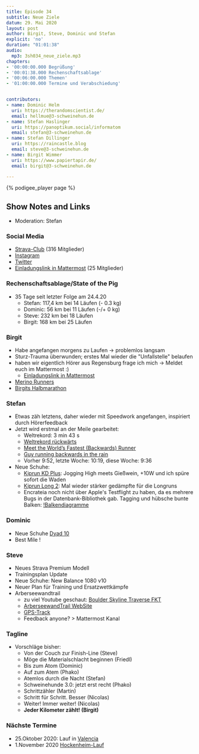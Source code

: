 ```yaml
---
title: Episode 34
subtitle: Neue Ziele
datum: 29. Mai 2020
layout: post
author: Birgit, Steve, Dominic und Stefan
explicit: 'no'
duration: "01:01:38"
audio:
  mp3: 3sh034_neue_ziele.mp3
chapters:
- '00:00:00.000 Begrüßung'
- '00:01:38.000 Rechenschaftsablage'
- '00:06:00.000 Themen'
- '01:00:00.000 Termine und Verabschiedung'


contributors:
- name: Dominic Helm
  uri: https://therandomscientist.de/
  email: hellmue@3-schweinehun.de
- name: Stefan Haslinger
  uri: https://panoptikum.social/informatom
  email: stefan@3-schweinehun.de
- name: Stefan Dillinger
  uri: https://raincastle.blog
  email: steve@3-schweinehun.de
- name: Birgit Wimmer
  uri: https://www.papiertapir.de/
  email: birgit@3-schweinehun.de

---
```


{% podigee_player page %}

## Show Notes and Links

* Moderation: Stefan

### Social Media

* [Strava-Club](https://www.strava.com/clubs/3schweinehunde) (316 Mitglieder)
* [Instagram](https://www.instagram.com/3_schweinehunde/)
* [Twitter](https://twitter.com/3schweinehunde)
* [Einladungslink in Mattermost](https://mattermost.informatom.com/signup_user_complete/?id=pniz51hpoiyqumcdeu11463o8h) (25 Mitglieder)

### Rechenschaftsablage/State of the Pig

* 35 Tage seit letzter Folge am 24.4.20
  * Stefan: 117,4 km bei 14 Läufen (- 0.3 kg)
  * Dominic: 56 km bei 11 Läufen (-/+ 0 kg)
  * Steve: 232 km bei 18 Läufen
  * Birgit: 168 km bei 25 Läufen

### Birgit

* Habe angefangen morgens zu Laufen -> problemlos langsam
* Sturz-Trauma überwunden; erstes Mal wieder die "Unfallstelle" belaufen
* haben wir eigentlich Hörer aus Regensburg frage ich mich -> Meldet euch im Mattermost :)
  * [Einladungslink in Mattermost](https://mattermost.informatom.com/signup_user_complete/?id=pniz51hpoiyqumcdeu11463o8h)
* [Merino Runners](https://www.giesswein.com/pages/merino-runners-sneaker/)
* [Birgits Halbmarathon](https://www.strava.com/activities/3458834501)

### Stefan

* Etwas zäh letztens, daher wieder mit Speedwork angefangen, inspiriert durch Hörerfeedback
* Jetzt wird erstmal an der Meile gearbeitet:
  * Weltrekord: 3 min 43 s
  * [Weltrekord rückwärts](https://www.youtube.com/watch?v=Rl2eYkB-ziI)
  * [Meet the World’s Fastest (Backwards) Runner](https://www.youtube.com/watch?v=XVQCkM6X-Aw)
  * [Guy running backwards in the rain](https://www.youtube.com/watch?v=H4JtRIECpG0)
  * Vorher 9:52, letzte Woche: 10:19, diese Woche: 9:36
* Neue Schuhe:
  * [Kiprun KD Plus](https://www.decathlon.at/laufschuhe-kiprun-kd-plus-id_8505777.html):
    Jogging High meets Gießwein, +10W und ich spüre sofort die Waden
  * [Kiprun Long 2](https://www.decathlon.at/laufschuhe-kiprun-long-2-id_8556844.html):
    Mal wieder stärker gedämpfte für die Longruns
  * Encrateia noch nicht über Apple's Testflight zu haben, da es mehrere Bugs in der
    Datenbank-Bibliothek gab. Tagging und hübsche bunte Balken:
    [!Balkendiagramme](/img/bunt.jpg)

### Dominic

* Neue Schuhe [Dyad 10](https://www.brooksrunning.com/de_de/brooks-herren-laufschufe-dyad-10/110286.html)
* Best Mile !

### Steve

* Neues Strava Premium Modell
* Trainingsplan Update
* Neue Schuhe: New Balance 1080 v10
* Neuer Plan für Training und Ersatzwettkämpfe
* Arberseewandtrail
  * zu viel Youtube geschaut: [Boulder Skyline Traverse FKT](https://youtu.be/QTQmi35h2lk)
  * [ArberseewandTrail WebSite](https://www.arberlandultratrail.de/rennen/#Arberseewandtrail)
  * [GPS-Track](https://connect.garmin.com/modern/course/34059372)
  * Feedback anyone? > Mattermost Kanal

### Tagline

* Vorschläge bisher:
  * Von der Couch zur Finish-Line (Steve)
  * Möge die Materialschlacht beginnen (Friedl)
  * Bis zum Atom (Dominic)
  * Auf zum Atem (Phako)
  * Atemlos durch die Nacht (Stefan)
  * Schweinehunde 3.0: jetzt erst recht (Phako)
  * Schrittzähler (Martin)
  * Schritt für Schritt. Besser (Nicolas)
  * Weiter! Immer weiter! (Nicolas)
  * **Jeder Kilometer zählt! (Birgit)**

### Nächste Termine

* 25.Oktober 2020: Lauf in [Valencia](https://www.valenciaciudaddelrunning.com)
* 1.November 2020 [Hockenheim-Lauf](https://www.asgtria-hockenheim.de/hockenheim-lauf/allg-infos/)
